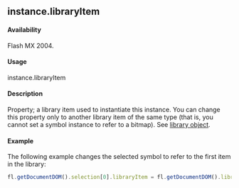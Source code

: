 ## instance.libraryItem

#### Availability

Flash MX 2004.

#### Usage

instance.libraryItem

#### Description

Property; a library item used to instantiate this instance. You can change this property only to another library item of the same type (that is, you cannot set a symbol instance to refer to a bitmap). See [library object](../library_object/library_summary.md).

#### Example

The following example changes the selected symbol to refer to the first item in the library:

```javascript
fl.getDocumentDOM().selection[0].libraryItem = fl.getDocumentDOM().library.items[0];
```